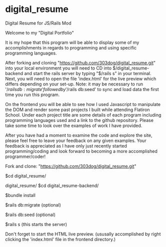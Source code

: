 # digital_resume
Digital Resume for JS/Rails Mod

Welcome to my "Digital Portfolio"

It is my hope that this program will be able to display some of my accomplishments in regards to programming and using specific programming languages.

After forking and cloning "https://github.com/303dog/digital_resume.git" into your local environment you will need to CD into $/digital_resume-backend and start the rails server by typing "$/rails s" in your terminal. Next, you will need to open the file 'index.html' for the live preview which differs depending on your set-up. Note: it may be necessary to run '$/rails db:migrate' followed by '$/rails db:seed' to sync and load data the first time you run this program.

On the frontend you will be able to see how I used Javascript to manipulate the DOM and render some past projects I built while attending Flatiron School. Under each project title are some details of each program including programming languages used and a link to the github repository. Please take some time to look over the examples of work I have provided.

After you have had a moment to examine the code and explore the site, please feel free to leave your feedback on any given examples. Your feedback is appreciated as I have only just recently started programming/coding and look forward to becoming a more accomplished programmer/coder!

Fork and clone: "https://github.com/303dog/digital_resume.git"

$cd digital_resume/

digital_resume/ $cd digital_resume-backend/

$bundle install

$rails db:migrate (optional)

$rails db:seed (optional)

$rails s (this starts the server)

Don't forget to start the HTML live preview. (ususally accomplished by right clicking the 'index.html' file in the frontend directory.)
